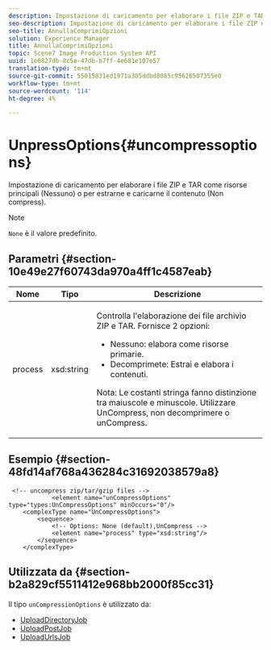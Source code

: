 ```yaml
---
description: Impostazione di caricamento per elaborare i file ZIP e TAR come risorse principali (Nessuno) o per estrarne e caricarne il contenuto (Non compress).
seo-description: Impostazione di caricamento per elaborare i file ZIP e TAR come risorse principali (Nessuno) o per estrarne e caricarne il contenuto (Non compress).
seo-title: AnnullaComprimiOpzioni
solution: Experience Manager
title: AnnullaComprimiOpzioni
topic: Scene7 Image Production System API
uuid: 1e6827db-8c5e-47db-b7ff-4e681e107e57
translation-type: tm+mt
source-git-commit: 55015831ed1971a305ddbd8085c95626507355e0
workflow-type: tm+mt
source-wordcount: '114'
ht-degree: 4%

---
```



# UnpressOptions{#uncompressoptions}

Impostazione di caricamento per elaborare i file ZIP e TAR come risorse principali (Nessuno) o per estrarne e caricarne il contenuto (Non compress).

>[!NOTE]
>
>`None` è il valore predefinito.

## Parametri {#section-10e49e27f60743da970a4ff1c4587eab}

<table id="table_89C2F7CDB24848459E47F1F7F58D91BA"> 
 <thead> 
  <tr> 
   <th colname="col1" class="entry"> Nome </th> 
   <th colname="col2" class="entry"> Tipo </th> 
   <th colname="col3" class="entry"> Descrizione </th> 
  </tr> 
 </thead>
 <tbody> 
  <tr> 
   <td colname="col1"> <span class="codeph"> <span class="varname"> process</span> </span> </td> 
   <td colname="col2"> <span class="codeph"> xsd:string</span> </td> 
   <td colname="col3"> <p>Controlla l'elaborazione dei file archivio ZIP e TAR. Fornisce 2 opzioni: 
     <ul id="ul_F34E2F3B9B74450CA7E76BD9FD7137C2">
      <li id="li_E982468ED814446593B0C0A3F3D729FB"><span class="codeph"> Nessuno: </span> elabora come risorse primarie. </li>
      <li id="li_4A45DA99592B4EF7A1FE0A946A835104"><span class="codeph"> Decomprimete:</span> Estrai e elabora i contenuti. </li>
     </ul><p>Nota: Le costanti stringa fanno distinzione tra maiuscole e minuscole. Utilizzare <span class="codeph"> UnCompress</span>, non <span class="codeph"> decomprimere</span> o <span class="codeph"> unCompress</span>. </p></p> </td> 
  </tr> 
 </tbody> 
</table>

## Esempio {#section-48fd14af768a436284c31692038579a8}

```
 <!-- uncompress zip/tar/gzip files -->
            <element name="unCompressOptions" type="types:UnCompressOptions" minOccurs="0"/>
    <complexType name="UnCompressOptions">
        <sequence>
            <!-- Options: None (default),UnCompress -->
            <element name="process" type="xsd:string"/>
        </sequence>
    </complexType>
```

## Utilizzata da {#section-b2a829cf5511412e968bb2000f85cc31}

Il tipo `unCompressionOptions` è utilizzato da:

* [UploadDirectoryJob](../../types/c-data-types/r-upload-directory-job.md#reference-e707ebf53b074c49ad983d1886e0bbb6)
* [UploadPostJob](../../types/c-data-types/r-upload-post-job.md#reference-bca2339b593f4637a687c33937215ef4)
* [UploadUrlsJob](../../types/c-data-types/r-upload-urls-job.md#reference-8e9bc895268c4321b233dbeadc990398)


